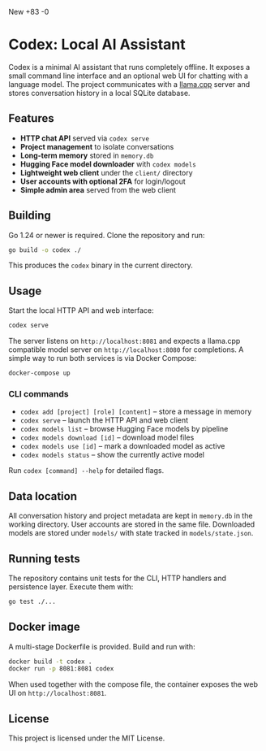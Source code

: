 
New
+83
-0

# Codex: Local AI Assistant

Codex is a minimal AI assistant that runs completely offline. It exposes a small
command line interface and an optional web UI for chatting with a language model.
The project communicates with a [llama.cpp](https://github.com/ggerganov/llama.cpp)
server and stores conversation history in a local SQLite database.

## Features

- **HTTP chat API** served via `codex serve`
- **Project management** to isolate conversations
- **Long‑term memory** stored in `memory.db`
- **Hugging Face model downloader** with `codex models`
- **Lightweight web client** under the `client/` directory
- **User accounts with optional 2FA** for login/logout
- **Simple admin area** served from the web client

## Building

Go 1.24 or newer is required. Clone the repository and run:

```bash
go build -o codex ./
```

This produces the `codex` binary in the current directory.

## Usage

Start the local HTTP API and web interface:

```bash
codex serve
```

The server listens on `http://localhost:8081` and expects a llama.cpp compatible
model server on `http://localhost:8080` for completions. A simple way to run both
services is via Docker Compose:

```bash
docker-compose up
```

### CLI commands

- `codex add [project] [role] [content]` – store a message in memory
- `codex serve` – launch the HTTP API and web client
- `codex models list` – browse Hugging Face models by pipeline
- `codex models download [id]` – download model files
- `codex models use [id]` – mark a downloaded model as active
- `codex models status` – show the currently active model

Run `codex [command] --help` for detailed flags.

## Data location

All conversation history and project metadata are kept in `memory.db` in the
working directory. User accounts are stored in the same file. Downloaded models
are stored under `models/` with state tracked in `models/state.json`.

## Running tests

The repository contains unit tests for the CLI, HTTP handlers and persistence
layer. Execute them with:

```bash
go test ./...
```

## Docker image

A multi-stage Dockerfile is provided. Build and run with:

```bash
docker build -t codex .
docker run -p 8081:8081 codex
```

When used together with the compose file, the container exposes the web UI on
`http://localhost:8081`.

## License

This project is licensed under the MIT License.